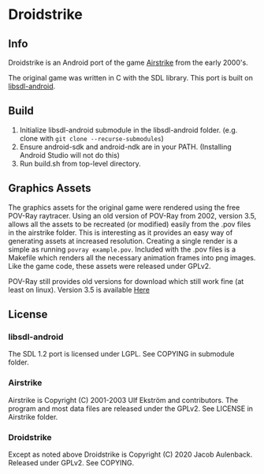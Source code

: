 # Droidstrike

## Info

Droidstrike is an Android port of the game [Airstrike](https://www.icculus.org/airstrike/) from the early 2000's. 

The original game was written in C with the SDL library. This port is built on [libsdl-android](https://libsdl-android.sourceforge.io/).


## Build

1. Initialize libsdl-android submodule in the libsdl-android folder. (e.g. clone with `git clone --recurse-submodules`)
2. Ensure android-sdk and android-ndk are in your PATH. (Installing Android Studio will not do this)
3. Run build.sh from top-level directory.

## Graphics Assets

The graphics assets for the original game were rendered using the free POV-Ray raytracer. Using an old version of POV-Ray from 2002, version 3.5, allows all the assets to be recreated (or modified) easily from the .pov files in the airstrike folder. This is interesting as it provides an easy way of generating assets at increased resolution. Creating a single render is a simple as running `povray example.pov`. Included with the .pov files is a Makefile which renders all the necessary animation frames into png images. Like the game code, these assets were released under GPLv2.

POV-Ray still provides old versions for download which still work fine (at least on linux). Version 3.5 is available [Here](http://www.povray.org/ftp/pub/povray/Old-Versions/Official-3.5/)

## License

### libsdl-android

The SDL 1.2 port is licensed under LGPL. See COPYING in submodule folder.

### Airstrike

Airstrike is Copyright (C) 2001-2003 Ulf Ekström and contributors.
The program and most data files are released under the GPLv2. See LICENSE in Airstrike folder.

### Droidstrike

Except as noted above Droidstrike is Copyright (C) 2020 Jacob Aulenback. Released under GPLv2. See COPYING.
